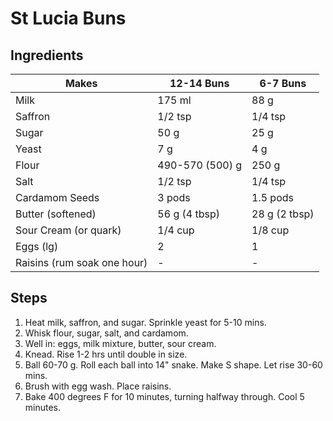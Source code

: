 # St Lucia Buns

## Ingredients

| Makes                       | 12-14 Buns      | 6-7 Buns      |
| --------------------------- | --------------- | ------------- |
| Milk                        | 175 ml          | 88 g          |
| Saffron                     | 1/2 tsp         | 1/4 tsp       |
| Sugar                       | 50 g            | 25 g          |
| Yeast                       | 7 g             | 4 g           |
| Flour                       | 490-570 (500) g | 250 g         |
| Salt                        | 1/2 tsp         | 1/4 tsp       |
| Cardamom Seeds              | 3 pods          | 1.5 pods      |
| Butter (softened)           | 56 g (4 tbsp)   | 28 g (2 tbsp) |
| Sour Cream (or quark)       | 1/4 cup         | 1/8 cup       |
| Eggs (lg)                   | 2               | 1             |
| Raisins (rum soak one hour) | -               | -             |

## Steps

1. Heat milk, saffron, and sugar. Sprinkle yeast for 5-10 mins.
2. Whisk flour, sugar, salt, and cardamom.
3. Well in: eggs, milk mixture, butter, sour cream.
4. Knead. Rise 1-2 hrs until double in size.
5. Ball 60-70 g. Roll each ball into 14" snake. Make S shape. Let rise 30-60 mins.
6. Brush with egg wash. Place raisins.
7. Bake 400 degrees F for 10 minutes, turning halfway through. Cool 5 minutes.
